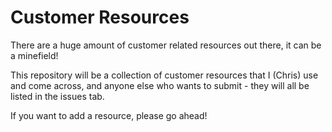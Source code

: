 # Customer Resources

There are a huge amount of customer related resources out there, it can be a minefield!

This repository will be a collection of customer resources that I (Chris) use and come across, and anyone else who wants to submit - they will all be listed in the issues tab. 

If you want to add a resource, please go ahead!

